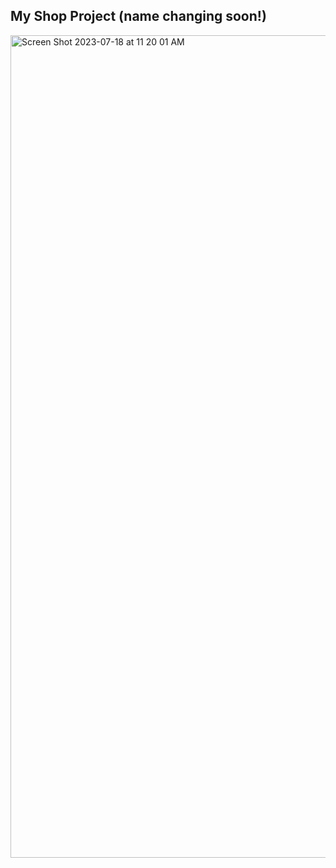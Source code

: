 ## My Shop Project (name changing soon!)

<img width="1316" alt="Screen Shot 2023-07-18 at 11 20 01 AM" src="https://github.com/lola831/my-shop/assets/110120745/49366358-3b91-461b-869d-f8fc7a94d14b">
